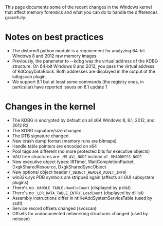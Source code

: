 This page documents some of the recent changes in the Windows kernel that affect memory forensics and what you can do to handle the differences gracefully. 

# Notes on best practices 

* The distorm3 python module is a requirement for analyzing 64-bit Windows 8 and 2012 raw memory images
* Previously, the parameter to --kdbg was the virtual address of the KDBG structure. On 64-bit Windows 8 and 2012, you pass the virtual address of KdCopyDataBlock. Both addresses are displayed in the output of the kdbgscan plugin. 
* We support 8.1 but at least some commands (the registry ones, in particular) have reported issues on 8.1 update 1 

# Changes in the kernel 

* The KDBG is encrypted by default on all x64 Windows 8, 8.1, 2012, and 2012 R2
* The KDBG signature/size changed 
* The DTB signature changed
* New crash dump format (memory runs are bitmaps)
* Handle table pointers are encoded on x64 
* Pool tags are different (no more protected bits for executive objects)
* VAD tree structures are `_MM_AVL_NODE` instead of `_MMADDRESS_NODE` 
* New executive object types: IRTimer, WaitCompletionPacket, DxgkSharedResource, DxgkSharedSyncObject
* New optional object header (`_OBJECT_HEADER_AUDIT_INFO`)
* win32k.sys PDB symbols are stripped again (affects all GUI subsystem plugins)
* There's no `_HANDLE_TABLE.HandleCount` (displayed by pslist)
* There's no `_LDR_DATA_TABLE_ENTRY.LoadCount` (displayed by dlllist)
* Assembly instructions differ in nt!KeAddSystemServiceTable (used by ssdt)
* Service record offsets changed (svcscan)
* Offsets for undocumented networking structures changed (used by netscan)
